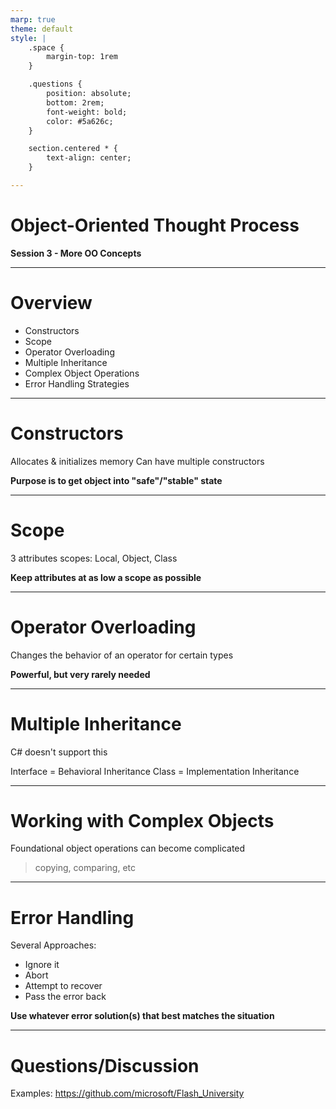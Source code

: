 ```yaml
---
marp: true
theme: default
style: |
    .space {
        margin-top: 1rem
    }

    .questions {
        position: absolute;
        bottom: 2rem;
        font-weight: bold;
        color: #5a626c;
    }

    section.centered * {
        text-align: center;
    }

---
```


<!-- _class: invert -->
<!-- _footer: '**Covers Chapter 3: "More Object-Oriented Concepts" & Chapter 4: "The Anatomy of a Class"**' -->

# Object-Oriented Thought Process
**Session 3 - More OO Concepts**

<!-- notes
-->

---

# Overview

- Constructors
- Scope
- Operator Overloading
- Multiple Inheritance
- Complex Object Operations
- Error Handling Strategies

<!-- notes
    first 5 are really simple/might not be new
    couple of good tidbits

    I'll skim very quickly basic things
    ask questions if you have them, no matter how basic
-->

---

# Constructors

Allocates & initializes memory
Can have multiple constructors

**Purpose is to get object into "safe"/"stable" state**

<!-- notes
    generally recommended to only do data initialization, no other logic
-->

---

# Scope

3 attributes scopes: Local, Object, Class

**Keep attributes at as low a scope as possible**


<!-- notes
    local - scoped to a code block (aka a method)
    object - scoped to the object instance
    class - scoped to the class itself
        (shared by all objects, accessible through the class directly)
-->

---

# Operator Overloading

Changes the behavior of an operator for certain types

**Powerful, but very rarely needed**

<!-- notes
    just like method overloading, but for operators

    C# allows this

    can very easily be a huge source of confusion
    generally, only use for well-defined operations in a clearly defined subdomain
    eg matrix multiplication
-->

---

# Multiple Inheritance

C# doesn't support this

<div class="space" />

Interface = Behavioral Inheritance
Class = Implementation Inheritance

<!-- notes
-->

---

# Working with Complex Objects

Foundational object operations can become complicated
> copying, comparing, etc


<!-- notes
    For a demo, see CLR via C# Week 2
-->

---

# Error Handling

Several Approaches:
- Ignore it
- Abort
- Attempt to recover
- Pass the error back

**Use whatever error solution(s) that best matches the situation**

<!-- notes
    example - demo

    Ignore it
        don't do this - data corruption, ungraceful termination, etc
    Abort
        not a good user experience
        allows outside systems to try to cleanup/recover
    Attempt to recover
        often not a clear way to recover
        often not guaranteed to work (eg retry)
    Pass the error back
        eg, exceptions, returning an error/flag
        doesn't handle the error, just passes the responsibility
        let caller decide what to do
-->

---

<!-- _class: centered invert -->

# Questions/Discussion
Examples: https://github.com/microsoft/Flash_University


<!-- notes
-->

